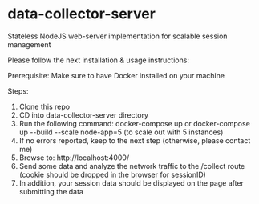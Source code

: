 # data-collector-server
Stateless NodeJS web-server implementation for scalable session management

Please follow the next installation & usage instructions:

Prerequisite:
Make sure to have Docker installed on your machine

Steps:
1. Clone this repo
2. CD into data-collector-server directory
3. Run the following command: docker-compose up or docker-compose up --build --scale node-app=5 (to scale out with 5 instances)
4. If no errors reported, keep to the next step (otherwise, please contact me)
5. Browse to: http://localhost:4000/
6. Send some data and analyze the network traffic to the /collect route (cookie should be dropped in the browser for sessionID)
7. In addition, your session data should be displayed on the page after submitting the data